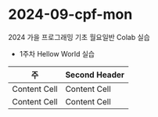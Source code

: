 # 2024-09-cpf-mon
2024 가을 프로그래밍 기초 월요일반 Colab  실습

* 1주차 Hellow World 실습 

| 주  | Second Header |
| ------------- | ------------- |
| Content Cell  | Content Cell  |
| Content Cell  | Content Cell  |

